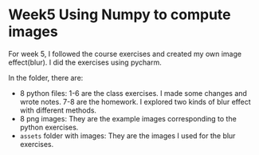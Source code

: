 # Week5 Using Numpy to compute images

For week 5, I followed the course exercises and created my own image effect(blur). I did the exercises using pycharm.

In the folder, there are:

- 8 python files: 1-6 are the class exercises. I made some changes and wrote notes. 7-8 are the homework. I explored two kinds of blur effect with different methods.
- 8 png images: They are the example images corresponding to the python exercises.
- `assets` folder with images: They are the images I used for the blur exercises.
